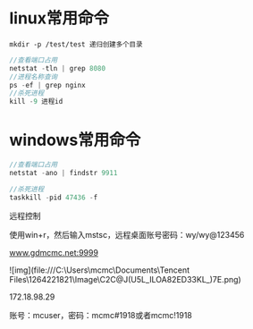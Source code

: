 # linux常用命令
```
mkdir -p /test/test 递归创建多个目录
```
```java
//查看端口占用
netstat -tln | grep 8080 
//进程名称查询
ps -ef | grep nginx
//杀死进程
kill -9 进程id  
```



# windows常用命令

```java
//查看端口占用
netstat -ano | findstr 9911

//杀死进程
taskkill -pid 47436 -f
```



远程控制

使用win+r，然后输入mstsc，远程桌面账号密码：wy/wy@123456

www.gdmcmc.net:9999

![img](file:///C:\Users\mcmc\Documents\Tencent Files\1264221821\Image\C2C\@J(U5L_ILOA82ED33KL_)7E.png)



172.18.98.29

账号：mcuser，密码：mcmc#1918或者mcmc!1918